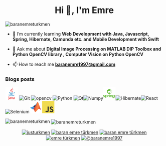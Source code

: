 <h1 align="center">Hi 👋, I'm Emre</h1>
<p align="left"> <img src="https://komarev.com/ghpvc/?username=baranemreturkmen" alt="baranemreturkmen" /> </p>

- 🌱 I’m currently learning **Web Development with Java, Javascript, Spring, Hibernate, Camunda etc. and Mobile Development with Swift**

- 💬 Ask me about **Digital Image Processing on MATLAB DIP Toolbox and Python OpenCV library , Computer Vision on Python OpenCV**

- 📫 How to reach me **baranemre1997@gmail.com**

### Blogs posts
<!-- BLOG-POST-LIST:START -->
<!-- BLOG-POST-LIST:END -->

<p align="left"><img src="https://github.com/devicons/devicon/blob/master/icons/java/java-original-wordmark.svg" alt="Java" width="40" height="40"/> <img src="https://www.vectorlogo.zone/logos/git-scm/git-scm-icon.svg" alt="Git" width="40" height="40"/> <img src="https://www.vectorlogo.zone/logos/opencv/opencv-icon.svg" alt="opencv" width="40" height="40"/> <img src="https://github.com/abranhe/programming-languages-logos/blob/master/src/python/python.svg" alt="Python" width="40" height="40"/> <img src="https://upload.wikimedia.org/wikipedia/commons/0/0b/Qt_logo_2016.svg" alt="Qt" width="40" height="40"/><img src="https://github.com/valohai/ml-logos/blob/master/numpy-logo.svg" alt="Numpy" width="40" height="40"/><img src="https://github.com/devicons/devicon/blob/master/icons/spring/spring-original-wordmark.svg" alt="Spring" width="40" height="40"/><img src="https://github.com/leungwensen/svg-icon/blob/master/dist/svg/logos/hibernate.svg" alt="Hibernate" width="40" height="40"/><img src="https://github.com/manuelbieh/logo-file-icons/blob/master/icons/swift.svg" alt="React" width="40" height="40"/><img src="https://github.com/detain/svg-logos/blob/master/svg/selenium-logo.svg" alt="Selenium" width="40" height="40"/><img src="https://github.com/devicons/devicon/blob/master/icons/matlab/matlab-original.svg" alt="MATLAB" width="40" height="40"/><img src="https://github.com/devicons/devicon/blob/master/icons/javascript/javascript-original.svg" alt="JS" width="40" height="40"/></p>

<p><img align="left" src="https://github-readme-stats.vercel.app/api/top-langs/?username=baranemreturkmen&layout=compact&hide=html" alt="baranemreturkmen" /></p>

<p>&nbsp;<img align="center" src="https://github-readme-stats.vercel.app/api?username=baranemreturkmen&show_icons=true" alt="baranemreturkmen" /></p>

<p align="center">
<a href="https://twitter.com/justurkmen" target="blank"><img align="center" src="https://cdn.jsdelivr.net/npm/simple-icons@3.0.1/icons/twitter.svg" alt="justurkmen" height="30" width="30" /></a>
<a href="https://linkedin.com/in/baran emre türkmen" target="blank"><img align="center" src="https://cdn.jsdelivr.net/npm/simple-icons@3.0.1/icons/linkedin.svg" alt="baran emre türkmen" height="30" width="30" /></a>
<a href="https://stackoverflow.com/users/baran emre türkmen" target="blank"><img align="center" src="https://cdn.jsdelivr.net/npm/simple-icons@3.0.1/icons/stackoverflow.svg" alt="baran emre türkmen" height="30" width="30" /></a>
<a href="https://kaggle.com/emre türkmen" target="blank"><img align="center" src="https://cdn.jsdelivr.net/npm/simple-icons@3.0.1/icons/kaggle.svg" alt="emre türkmen" height="30" width="30" /></a>
<a href="https://medium.com/@baranemre1997" target="blank"><img align="center" src="https://cdn.jsdelivr.net/npm/simple-icons@3.0.1/icons/medium.svg" alt="@baranemre1997" height="30" width="30" /></a>
</p>
